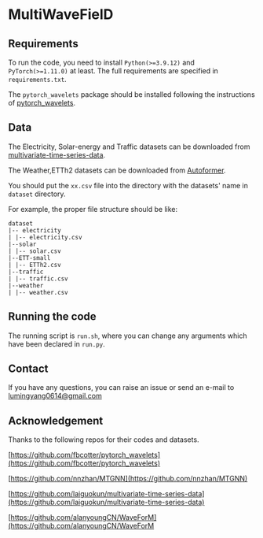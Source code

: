# MultiWaveFielD


## Requirements

To run the code, you need to install `Python(>=3.9.12)` and `PyTorch(>=1.11.0)` at least. The full requirements are specified in `requirements.txt`.

The `pytorch_wavelets` package should be installed following the instructions of [pytorch_wavelets](https://github.com/fbcotter/pytorch_wavelets).

## Data

The Electricity, Solar-energy and Traffic datasets can be downloaded from [multivariate-time-series-data](https://github.com/laiguokun/multivariate-time-series-data).

The Weather,ETTh2 datasets can be downloaded from [Autoformer](https://github.com/thuml/Autoformer).

You should put the `xx.csv` file into the directory with the datasets' name in `dataset` directory.

For example, the proper file structure should be like:
```
dataset
|-- electricity
| |-- electricity.csv
|--solar
| |-- solar.csv
|--ETT-small
| |-- ETTh2.csv
|--traffic
| |-- traffic.csv
|--weather
| |-- weather.csv
```

## Running the code

The running script is `run.sh`, where you can change any arguments which have been declared in `run.py`.

## Contact

If you have any questions, you can raise an issue or send an e-mail to lumingyang0614@gmail.com

## Acknowledgement

Thanks to the following repos for their codes and datasets.

[https://github.com/fbcotter/pytorch_wavelets](https://github.com/fbcotter/pytorch_wavelets)

[https://github.com/nnzhan/MTGNN](https://github.com/nnzhan/MTGNN)

[https://github.com/laiguokun/multivariate-time-series-data](https://github.com/laiguokun/multivariate-time-series-data)

[https://github.com/alanyoungCN/WaveForM](https://github.com/alanyoungCN/WaveForM

